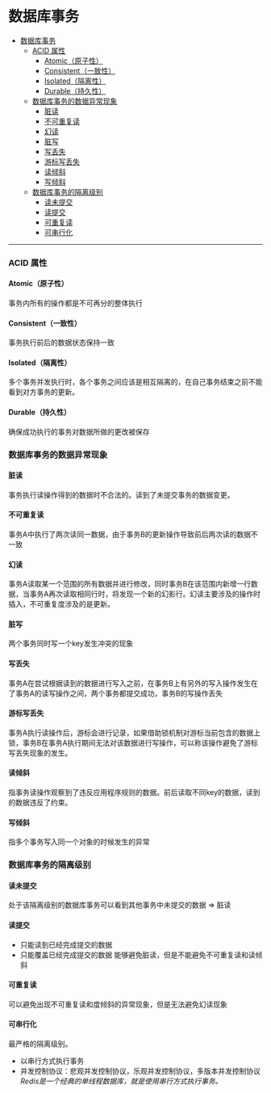 # 数据库事务

- [数据库事务](#数据库事务)
    - [ACID 属性](#acid-属性)
      - [Atomic（原子性）](#atomic原子性)
      - [Consistent（一致性）](#consistent一致性)
      - [Isolated（隔离性）](#isolated隔离性)
      - [Durable（持久性）](#durable持久性)
    - [数据库事务的数据异常现象](#数据库事务的数据异常现象)
      - [脏读](#脏读)
      - [不可重复读](#不可重复读)
      - [幻读](#幻读)
      - [脏写](#脏写)
      - [写丢失](#写丢失)
      - [游标写丢失](#游标写丢失)
      - [读倾斜](#读倾斜)
      - [写倾斜](#写倾斜)
    - [数据库事务的隔离级别](#数据库事务的隔离级别)
      - [读未提交](#读未提交)
      - [读提交](#读提交)
      - [可重复读](#可重复读)
      - [可串行化](#可串行化)
  
---

### ACID 属性
#### Atomic（原子性）
事务内所有的操作都是不可再分的整体执行
#### Consistent（一致性）
事务执行前后的数据状态保持一致
#### Isolated（隔离性）
多个事务并发执行时，各个事务之间应该是相互隔离的，在自己事务结束之前不能看到对方事务的更新。
#### Durable（持久性）
确保成功执行的事务对数据所做的更改被保存

### 数据库事务的数据异常现象
#### 脏读
事务执行读操作得到的数据时不合法的。读到了未提交事务的数据变更。
#### 不可重复读
事务A中执行了两次读同一数据，由于事务B的更新操作导致前后两次读的数据不一致
#### 幻读
事务A读取某一个范围的所有数据并进行修改，同时事务B在该范围内新增一行数据，当事务A再次读取相同行时，将发现一个新的幻影行。幻读主要涉及的操作时插入，不可重复度涉及的是更新。
#### 脏写
两个事务同时写一个key发生冲突的现象
#### 写丢失
事务A在尝试根据读到的数据进行写入之前，在事务B上有另外的写入操作发生在了事务A的读写操作之间，两个事务都提交成功，事务B的写操作丢失
#### 游标写丢失
事务A执行读操作后，游标会进行记录，如果借助锁机制对游标当前包含的数据上锁，事务B在事务A执行期间无法对该数据进行写操作，可以称该操作避免了游标写丢失现象的发生。
#### 读倾斜
指事务读操作观察到了违反应用程序规则的数据。前后读取不同key的数据，读到的数据违反了约束。
#### 写倾斜
指多个事务写入同一个对象的时候发生的异常

### 数据库事务的隔离级别
#### 读未提交
处于该隔离级别的数据库事务可以看到其他事务中未提交的数据 => 脏读
#### 读提交
- 只能读到已经完成提交的数据
- 只能覆盖已经完成提交的数据
能够避免脏读，但是不能避免不可重复读和读倾斜
#### 可重复读
可以避免出现不可重复读和度倾斜的异常现象，但是无法避免幻读现象
#### 可串行化
最严格的隔离级别。
- 以串行方式执行事务
- 并发控制协议：悲观并发控制协议，乐观并发控制协议，多版本并发控制协议
_Redis是一个经典的单线程数据库，就是使用串行方式执行事务。_